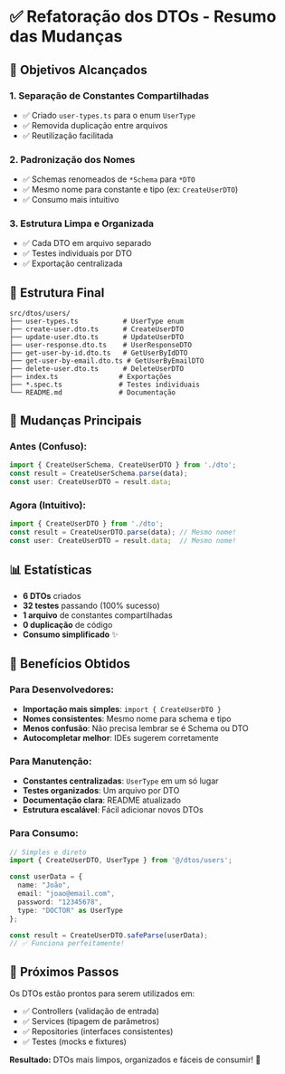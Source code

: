 # ✅ Refatoração dos DTOs - Resumo das Mudanças

## 🎯 Objetivos Alcançados

### 1. **Separação de Constantes Compartilhadas**
- ✅ Criado `user-types.ts` para o enum `UserType`
- ✅ Removida duplicação entre arquivos
- ✅ Reutilização facilitada

### 2. **Padronização dos Nomes**
- ✅ Schemas renomeados de `*Schema` para `*DTO`
- ✅ Mesmo nome para constante e tipo (ex: `CreateUserDTO`)
- ✅ Consumo mais intuitivo

### 3. **Estrutura Limpa e Organizada**
- ✅ Cada DTO em arquivo separado
- ✅ Testes individuais por DTO
- ✅ Exportação centralizada

## 📁 Estrutura Final

```
src/dtos/users/
├── user-types.ts           # UserType enum
├── create-user.dto.ts      # CreateUserDTO
├── update-user.dto.ts      # UpdateUserDTO  
├── user-response.dto.ts    # UserResponseDTO
├── get-user-by-id.dto.ts   # GetUserByIdDTO
├── get-user-by-email.dto.ts # GetUserByEmailDTO
├── delete-user.dto.ts      # DeleteUserDTO
├── index.ts               # Exportações
├── *.spec.ts              # Testes individuais
└── README.md              # Documentação
```

## 🔄 Mudanças Principais

### Antes (Confuso):
```typescript
import { CreateUserSchema, CreateUserDTO } from './dto';
const result = CreateUserSchema.parse(data);
const user: CreateUserDTO = result.data;
```

### Agora (Intuitivo):
```typescript
import { CreateUserDTO } from './dto';
const result = CreateUserDTO.parse(data); // Mesmo nome!
const user: CreateUserDTO = result.data;  // Mesmo nome!
```

## 📊 Estatísticas

- **6 DTOs** criados
- **32 testes** passando (100% sucesso)
- **1 arquivo** de constantes compartilhadas
- **0 duplicação** de código
- **Consumo simplificado** ✨

## 🎉 Benefícios Obtidos

### Para Desenvolvedores:
- **Importação mais simples**: `import { CreateUserDTO }`
- **Nomes consistentes**: Mesmo nome para schema e tipo
- **Menos confusão**: Não precisa lembrar se é Schema ou DTO
- **Autocompletar melhor**: IDEs sugerem corretamente

### Para Manutenção:
- **Constantes centralizadas**: `UserType` em um só lugar
- **Testes organizados**: Um arquivo por DTO
- **Documentação clara**: README atualizado
- **Estrutura escalável**: Fácil adicionar novos DTOs

### Para Consumo:
```typescript
// Simples e direto
import { CreateUserDTO, UserType } from '@/dtos/users';

const userData = { 
  name: "João", 
  email: "joao@email.com", 
  password: "12345678",
  type: "DOCTOR" as UserType 
};

const result = CreateUserDTO.safeParse(userData);
// ✅ Funciona perfeitamente!
```

## 🔧 Próximos Passos

Os DTOs estão prontos para serem utilizados em:
- ✅ Controllers (validação de entrada)
- ✅ Services (tipagem de parâmetros)  
- ✅ Repositories (interfaces consistentes)
- ✅ Testes (mocks e fixtures)

**Resultado:** DTOs mais limpos, organizados e fáceis de consumir! 🚀
